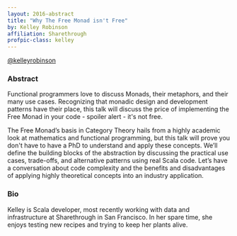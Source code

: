 ```yaml
---
layout: 2016-abstract
title: "Why The Free Monad isn't Free"
by: Kelley Robinson
affiliation: Sharethrough
profpic-class: kelley
---
```


[@kelleyrobinson](https://twitter.com/kelleyrobinson)


### Abstract

Functional programmers love to discuss Monads, their metaphors, and their many
use cases. Recognizing that monadic design and development patterns have their
place, this talk will discuss the price of implementing the Free Monad in your
code - spoiler alert - it's not free.

The Free Monad’s basis in Category Theory hails from a highly academic look at
mathematics and functional programming, but this talk will prove you don't have
to have a PhD to understand and apply these concepts. We’ll define the building
blocks of the abstraction by discussing the practical use cases, trade-offs, and
alternative patterns using real Scala code. Let’s have a conversation about code
complexity and the benefits and disadvantages of applying highly theoretical
concepts into an industry application.

### Bio

Kelley is Scala developer, most recently working with data and infrastructure at
Sharethrough in San Francisco. In her spare time, she enjoys testing new recipes
and trying to keep her plants alive.